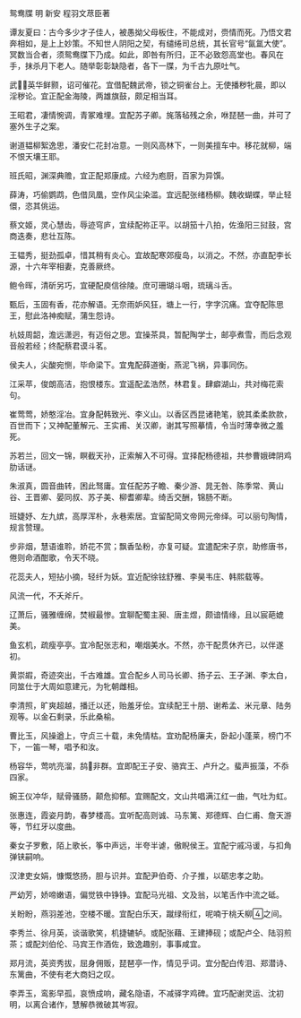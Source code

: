 鸳鸯牒 明 新安 程羽文荩臣著  

谭友夏曰：古今多少才子佳人，被愚拗父母板住，不能成对，赍情而死。乃悟文君奔相如，是上上妙策。不知世人阴阳之契，有缱绻司总统，其长官号“氤氲大使”。冥数当合者，须鸳鸯牒下乃成。如此，即咎有所归，正不必致怨高堂也。春风在手，抹杀月下老人。随举彰彰缺隐者，各下一牒，为千古九原吐气。  

武，英华鲜颢，诏可催花。宜借配魏武帝，锁之铜雀台上。无使播秽牝晨，即以淫秽论。宜正配金海陵，两雄旗鼓，颇足相当耳。  

王昭君，凄情惋调，青冢难埋。宜配苏子卿。旄落毡残之余，咻琵琶一曲，并可了塞外生子之案。  

谢道韫柳絮逸思，潘安仁花封冶意。一则风高林下，一则美擅车中。移花就柳，端不恨天壤王耶。  

班氏昭，渊深典赡，宜正配郑康成。六经为庖厨，百家为异馔。  

薛涛，巧偷鹦鹉，色借凤凰，空作风尘染滥。宜远配张绪杨柳。魏收蝴蝶，举止轻儇，恣其佻运。  

蔡文姬，灵心慧齿，辱迹穹庐，宜续配祢正平。以胡笳十八拍，佐渔阳三挝鼓，宫商迭奏，悲壮互陈。  

王韫秀，挺劲孤卓，惜其稍有炎心。宜故配寒郊瘦岛，以消之。不然，亦直配李长源，十六年宰相妻，克善厥终。  

鲍令晖，清斫另巧，宜硬配庾信徐陵。庶可珊瑚斗咽，琉璃斗舌。  

甄后，玉固有香，花亦解语。无奈雨妒风狂，塘上一行，字字沉痛。宜夺配陈思王，慰此洛神痴赋，蒲生怨诗。  

杭妓周韶，澹远潇迥，有迈俗之思。宜操茶具，暂配陶学士，邮亭煮雪，而后念观音般若经；终配蔡君谟斗茗。  

侯夫人，尖酸宛恻，毕命梁下。宜鬼配薛道衡，燕泥飞祸，异事同伤。  

江采苹，俊朗高洁，抱恨楼东。宜遥配孟浩然，林君复。肆癖湖山，共对梅花索句。  

崔莺莺，娇憨淫冶。宜身配韩致光、李义山。以香区西昆诸艳笔，貌其柔柔款款，百世而下；又神配董解元、王实甫、关汉卿，谢其写照摹情，令当时薄幸微之羞死。  

苏若兰，回文一锦，瞑截天孙，正索解入不可得。宜择配杨德祖，共参曹娥碑阴鸡肋话谜。  

朱淑真，圆音曲转，困此驽庸。宜任配苏子瞻、秦少游、晁无咎、陈季常、黄山谷、王晋卿、晏同叔、苏子美、柳耆卿辈。绮舌交酬，锦肠不断。  

班婕妤、左九嫔，高厚浑朴，永巷索居。宜留配简文帝网元帝绎。可以丽句陶情，规言赞理。  

步非烟，慧语谁聆，娇花不赏；飘香坠粉，亦复可疑。宜遣配宋子京，助修唐书，倦则命酒酣歌，令天不晓。  

花蕊夫人，短拈小摘，轻纤为妖。宜近配徐铉舒雅、李昊韦庄、韩熙载等。  

风流一代，不夭斧斤。  

辽萧后，骚雅缠绵，焚椒最惨。宜聊配蜀主昶、唐主煜，颇谙情缘，且以宸葩媲美。  

鱼玄机，疏瘦亭亭。宜冷配张志和，嘲烟美水。不然，亦干配贯休齐已，以伴遂初。  

黄崇嘏，奇迹突出，千古难雄。宜合配乡人司马长卿、扬子云、王子渊、李太白，同筮仕于大周如意建元，为牝朝雌相。  

李清照，旷爽超越，播迁以还，贻羞牙侩。宜续配王十朋、谢希孟、米元章、陆务观等。以金石剩录，乐此桑榆。  

曹比玉，风操遒上，守贞三十载，未免情枯。宜劝配杨廉夫，卧起小蓬莱，榜门不下，一笛一琴，唱予和汝。  

杨容华，莺吭亮溜，鸹非群。宜即配王子安、骆宾王、卢升之。蜚声振藻，不忝四家。  

婉王仪冲华，赋骨骚肠，颠危抑郁。宜赐配文，文山共唱满江红一曲，气吐为虹。  

张惠连，霞姿月韵，春梦楼高。宜听配高则诚、马东篱、郑德辉、白仁甫、詹天游等，节红牙以度曲。  

秦女子罗敷，陌上歌长，筝中声远，半夸半谑，傲睨侯王。宜配宁戚冯谖，与扣角弹铗嗣响。  

汉津吏女娟，慷慨悠扬，胆与识并。宜配尹伯奇、介子推，以砺忠孝之助。  

严幼芳，娇啼嫩语，偏觉铁中铮铮。宜配马光祖、文及翁，以笔舌作中流之砥。  

关盼盼，燕羽差池，空楼不暖。宜配白乐天，蹴绿衔红，呢喃于桃夭柳之间。  

李秀兰、徐月英，谈谐歌笑，机捷辘轳。或配张藉、王建捧砚；或配卢仝、陆羽煎茶；或配刘伯伦、马宾王作酒佐，致逸趣别，事事咸宜。  

郑月流，英资秀拔，屈身佣贩，琵琶亭一作，情见乎词。宜分配白传泪、郑潜诗、东篱曲，不使有老大商妇之叹。  

李弄玉，鸾影早孤，哀愤成响，藏名隐语，不减驿字鸡碑。宜巧配谢灵运、沈初明，以离合诸作，慧解恭微破其岑寂。  
